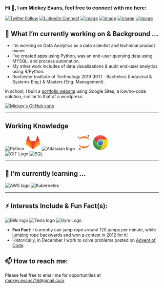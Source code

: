 ### Hi 👋, I am Mickey Evans, feel free to connect with me here: 
[![Twitter Follow](https://img.icons8.com/plasticine/50/000000/twitter--v2.png)](https://twitter.com/MickeyEvans_)
[![LinkedIn Connect](https://img.icons8.com/external-justicon-lineal-color-justicon/50/000000/external-linkedin-social-media-justicon-lineal-color-justicon.png)](https://www.linkedin.com/in/mickey-evans/)
[![image](https://img.icons8.com/color/50/defined/tableau-software.png)](https://public.tableau.com/app/profile/mickey.evans)
[![image](https://img.icons8.com/external-tal-revivo-shadow-tal-revivo/50/external-level-up-your-coding-skills-and-quickly-land-a-job-logo-shadow-tal-revivo.png)](https://leetcode.com/mue8010/)
[![image](https://img.icons8.com/external-photo3ideastudio-lineal-color-photo3ideastudio/50/000000/external-hacker-terrorism-photo3ideastudio-lineal-color-photo3ideastudio.png)](https://tryhackme.com/p/mue8010/)
[![image](https://img.icons8.com/external-tal-revivo-filled-tal-revivo/50/000000/external-hackerrank-is-a-technology-company-that-focuses-on-competitive-programming-logo-filled-tal-revivo.png)](https://www.hackerrank.com/mickey_evans716)

## 🔭 What I’m currently working on & Background ...
 - I'm working on Data Analytics as a data scientist and technical product owner.
 - I've created apps using Python, was an end-user querying data using MYSQL, and process automation.
 - My other work includes of data visualizations & audit end-user analytics using R/Python.
 - Rochester Institute of Technology 2019 (RIT) - Bachelors (Industrial & Systems Eng.) & Masters (Eng. Management).

In school, I built a [portfolio website](https://sites.google.com/g.rit.edu/mickey/) using Google Sites, a low/no-code solution, similar to that of a wordpress. 

[![Mickey's GitHub stats](https://github-readme-stats.vercel.app/api?username=mue8010)](https://github.com/mue8010/github-readme-stats)

-----
## Working Knowledge
<img src="https://user-images.githubusercontent.com/35714965/147509321-4e06e4cd-aee2-4617-9022-76fa0d9a1920.png" 
					alt="Python" width="50" height="50" />
<img src="https://github.com/devicons/devicon/blob/master/icons/gitlab/gitlab-original.svg" 
					alt="GitLab logo" width="50" height="50" /> 
<img src="https://user-images.githubusercontent.com/35714965/166166515-456436c3-3cd4-4d33-a88b-fc4a9da00e05.png" alt="Atlassian logo" width="50" height="50" /> 
<img src="https://github.com/devicons/devicon/blob/master/icons/jupyter/jupyter-original.svg" 
					alt="Jupyter logo" width="50" height="50" /> 
<img src="https://github.com/devicons/devicon/blob/master/icons/chrome/chrome-original.svg" 
					alt="Chrome logo" width="50" height="50" />			
<img src="https://user-images.githubusercontent.com/35714965/147426234-14fb37ce-06fd-4034-8d7a-d5482771c6c0.png" 
					alt="GIT Logo" width="50" height="50" />
<img src="https://user-images.githubusercontent.com/35714965/166618370-ecad44ce-ab25-47b8-81cc-a5216e1ae1a0.png" 
					alt="SQL" width="50" height="50" />

-----
## 🌱 I’m currently learning ...
<img src="https://user-images.githubusercontent.com/35714965/147426312-bd8fce45-48e7-47af-83eb-d1e08d768983.png" 
					alt="AWS logo" width="50" height="50" /> 
<img src="https://user-images.githubusercontent.com/35714965/147426260-5ab45a8a-a690-4818-b54e-87b456fa97ed.png" 
					alt="Kubernetes" width="50" height="50" /> 

-----
## ⚡ Interests Include & Fun Fact(s):
<img src="https://cdn.worldvectorlogo.com/logos/buffalo-bills-4.svg" 
					alt="Bills logo" width="50" height="50" /> 
<img src="https://user-images.githubusercontent.com/35714965/147426524-d5467741-efe8-4fc7-b499-13afec427778.png" 
					alt="Tesla logo" width="50" height="50" /> 
<img src="https://user-images.githubusercontent.com/35714965/147426471-ccb11d8a-caeb-42be-948c-ec941ccb3d7d.png" 
					alt="Gym Logo" width="50" height="50" /> 
					
 - **Fun Fact**: I currently can jump rope around 120 jumps per minute, while jumping rope backwards and won a contest in 2012 for it!
 - Historically, in December I work to solve problems posted on [Advent of Code](https://adventofcode.com/).


## 📫 How to reach me: 
Please feel free to email me for opportunities at mickey.evans716@gmail.com. 

